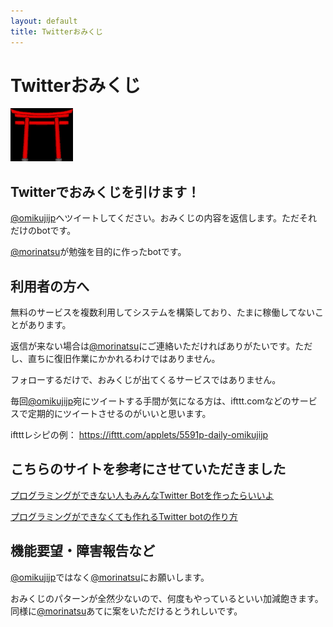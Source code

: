 ```yaml
---
layout: default
title: Twitterおみくじ
---
```


# Twitterおみくじ

![icon](images/torii100.gif)

## Twitterでおみくじを引けます！

[@omikujijp](https://twitter.com/omikujijp)へツイートしてください。おみくじの内容を返信します。ただそれだけのbotです。

[@morinatsu](https://twitter.com/morinatsu)が勉強を目的に作ったbotです。

## 利用者の方へ

無料のサービスを複数利用してシステムを構築しており、たまに稼働してないことがあります。

返信が来ない場合は[@morinatsu](https://twitter.com/morinatsu)にご連絡いただければありがたいです。ただし、直ちに復旧作業にかかれるわけではありません。

フォローするだけで、おみくじが出てくるサービスではありません。

毎回[@omikujijp](https://twitter.com/omikujijp)宛にツイートする手間が気になる方は、ifttt.comなどのサービスで定期的にツイートさせるのがいいと思います。

iftttレシピの例： <https://ifttt.com/applets/5591p-daily-omikujijp>

## こちらのサイトを参考にさせていただきました

[プログラミングができない人もみんなTwitter Botを作ったらいいよ](http://d.hatena.ne.jp/pha/20090916/twitterbot)

[プログラミングができなくても作れるTwitter botの作り方](http://pha22.net/twitterbot/)

## 機能要望・障害報告など

[@omikujijp](https://twitter.com/omikujijp)ではなく[@morinatsu](https://twitter.com/morinatsu)にお願いします。

おみくじのパターンが全然少ないので、何度もやっているといい加減飽きます。同様に[@morinatsu](https://twitter.com/morinatsu)あてに案をいただけるとうれしいです。

